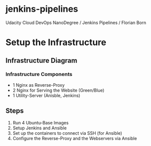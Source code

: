 # jenkins-pipelines
Udacity Cloud DevOps NanoDegree / Jenkins Pipelines / Florian Born

# Setup the Infrastructure

## Infrastructure Diagram

### Infrastructure Components 
- 1 Nginx as Reverse-Proxy
- 2 Nginx for Serving the Website (Green/Blue)
- 1 Utility-Server (Anisble, Jenkins)

## Steps
1. Run 4 Ubuntu-Base Images
2. Setup Jenkins and Ansible
3. Set up the containers to connect via SSH (for Ansible)
4. Configure the Reverse-Proxy and the Webservers via Ansible




